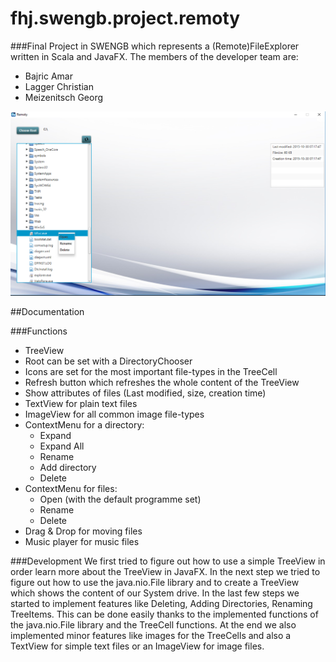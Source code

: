 # fhj.swengb.project.remoty

###Final Project in SWENGB which represents a (Remote)FileExplorer written in Scala and JavaFX.
The members of the developer team are:
- Bajric Amar
- Lagger Christian
- Meizenitsch Georg


![Screenshot](filebrowser.png)

##Documentation

###Functions
* TreeView
* Root can be set with a DirectoryChooser
* Icons are set for the most important file-types in the TreeCell
* Refresh button which refreshes the whole content of the TreeView
* Show attributes of files (Last modified, size, creation time)
* TextView for plain text files
* ImageView for all common image file-types
* ContextMenu for a directory:
    - Expand
    - Expand All
    - Rename
    - Add directory
    - Delete
* ContextMenu for files:
    - Open (with the default programme set)
    - Rename
    - Delete
* Drag & Drop for moving files
* Music player for music files


###Development
We first tried to figure out how to use a simple TreeView in order learn more about the TreeView in JavaFX.
In the next step we tried to figure out how to use the java.nio.File library and to create a TreeView which shows the content of our System drive.
In the last few steps we started to implement features like Deleting, Adding Directories, Renaming TreeItems. This can be done easily thanks to the implemented
functions of the java.nio.File library and the TreeCell functions.
At the end we also implemented minor features like images for the TreeCells and also a TextView for simple text files or an ImageView for image files.
